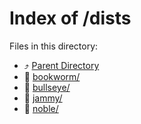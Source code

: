 
# Index of /dists
Files in this directory:
- ⤴ [Parent Directory](../)
- 📁 [bookworm/](bookworm)
- 📁 [bullseye/](bullseye)
- 📁 [jammy/](jammy)
- 📁 [noble/](noble)
